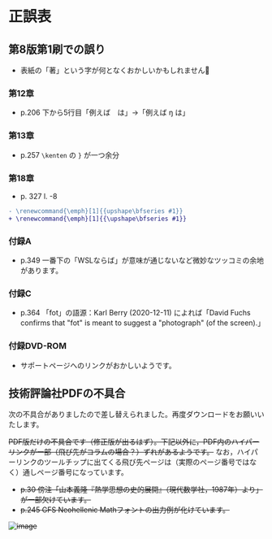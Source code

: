 # 正誤表

## 第8版第1刷での誤り

* 表紙の「著」という字が何となくおかしいかもしれません🤔

### 第12章

* p.206 下から5行目「例えば　は」→「例えば ŋ は」

### 第13章

* p.257 `\kenten` の `}` が一つ余分

### 第18章

* p. 327 l. -8
```diff
- \renewcommand{\emph}[1]{{upshape\bfseries #1}}
+ \renewcommand{\emph}[1]{{\upshape\bfseries #1}}
```

### 付録A

* p.349 一番下の「WSLならば」が意味が通じないなど微妙なツッコミの余地があります。

### 付録C

* p.364 「fot」の語源：Karl Berry (2020-12-11) によれば「David Fuchs confirms that "fot" is meant to suggest a "photograph" (of the screen).」

### 付録DVD-ROM

* サポートページへのリンクがおかしいようです。

## 技術評論社PDFの不具合

次の不具合がありましたので差し替えられました。再度ダウンロードをお願いいたします。

~~PDF版だけの不具合です（修正版が出るはず）。下記以外に，PDF内のハイパーリンクが一部（飛び先がコラムの場合？）ずれがあるようです。~~ なお，ハイパーリンクのツールチップに出てくる飛び先ページは（実際のページ番号ではなく）通しページ番号になっています。

* ~~p.30 傍注「山本義隆『熱学思想の史的展開』（現代数学社，1987年）より」が一部欠けています。~~
* ~~p.245 GFS Neohellenic Mathフォントの出力例が化けています。~~

~~![image](https://user-images.githubusercontent.com/3616498/101141239-5c170800-3657-11eb-9c05-8d1a46dfe4d6.png)~~
